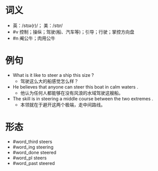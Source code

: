 # 词义
- 英：/stɪə(r)/； 美：/stɪr/
- #v 控制；操纵；驾驶(船、汽车等)；引导；行驶；掌控方向盘
- #n 阉公牛；肉用公牛
# 例句
- What is it like to steer a ship this size ?
	- 驾驶这么大的船感觉怎么样？
- He believes that anyone can steer this boat in calm waters .
	- 他认为任何人都能够在没有风浪的水域驾驶这艘船。
- The skill is in steering a middle course between the two extremes .
	- 本领就在于避开这两个极端，走中间路线。
# 形态
- #word_third steers
- #word_ing steering
- #word_done steered
- #word_pl steers
- #word_past steered
